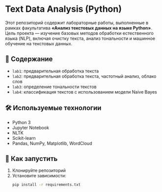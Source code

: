 # Text Data Analysis (Python)

Этот репозиторий содержит лабораторные работы, выполненные в рамках факультатива **«Анализ текстовых данных на языке Python»**. Цель проекта — изучение базовых методов обработки естественного языка (NLP), включая очистку текста, анализ тональности и машинное обучение на текстовых данных.

## 📁 Содержание

- `lab1`: предварительная обработка текста
- `lab2`: предварительная обработка текста, частотный анализ, облако слов
- `lab3`: определение тональности текстов
- `lab4`: классификация текстов с использованием модели Naive Bayes

## 🛠️ Используемые технологии

- Python 3
- Jupyter Notebook
- NLTK
- Scikit-learn
- Pandas, NumPy, Matplotlib, WordCloud

## 🚀 Как запустить

1. Клонируйте репозиторий
2. Установите зависимости:  
   ```bash
   pip install -r requirements.txt
